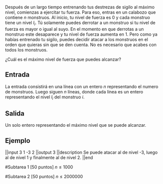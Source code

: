 Después de un largo tiempo entrenando tus destrezas de sigilo al máximo nivel, comienzas a ejercitar tu fuerza. Para eso, entras en un calabozo que contiene $n$ monstruos. Al inicio, tu nivel de fuerza es 0 y cada monstruo tiene un nivel $l_i$. Tú solamente puedes derrotar a un monstruo si tu nivel de fuerza es mayor o igual al suyo. En el momento en que derrotas a un monstruo este desaparece y tu nivel de fuerza aumenta en 1. Pero como ya habías entrenado tu sigilo, puedes decidir atacar a los monstruos en el orden que quieras sin que se den cuenta. No es necesario que acabes con todos los monstruos.

¿Cuál es el máximo nivel de fuerza que puedes alcanzar?

## Entrada

La entrada consistirá en una línea con un entero $n$ representando el numero de monstruos. Luego siguen $n$ líneas, donde cada línea
es un entero representando el nivel $l_i$ del monstruo $i$.

## Salida
Un solo entero representando el máximo nivel que se puede alcanzar.

## Ejemplo
||input
3
1
-3
2
||output
3
||description
Se puede atacar al de nivel -3, luego al de nivel 1 y finalmente al de nivel 2.
||end

#Subtarea 1 [50 puntos]
$n \leq 1000$

#Subtarea 2 [50 puntos]
$n \leq 2000000$
